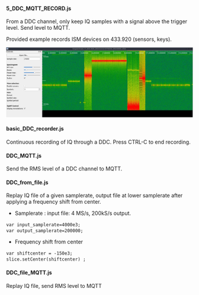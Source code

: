 #### 5_DDC_MQTT_RECORD.js  


From a DDC channel, only keep IQ samples with a signal above the trigger level.
Send level to MQTT.
 
Provided example records ISM devices on 433.920 (sensors, keys).


![433.jpg](./433.jpg)

#### basic_DDC_recorder.js  


Continuous recording of IQ through a DDC. Press CTRL-C to end recording.  


#### DDC_MQTT.js  

Send the RMS level of a DDC channel to MQTT.  
 



#### DDC_from_file.js  


Replay IQ file of a given samplerate, output file at lower samplerate after applying a frequency shift from center.
 

* Samplerate : input file: 4 MS/s, 200kS/s output.  
```
var input_samplerate=4000e3;
var output_samplerate=200000;
```
 
* Frequency shift from center

```
var shiftcenter = -150e3;
slice.setCenter(shiftcenter) ;
```

#### DDC_file_MQTT.js    

Replay IQ file, send RMS level to MQTT 
